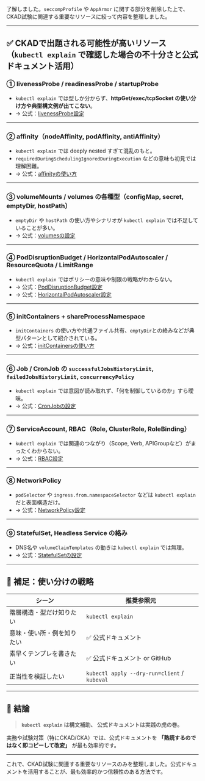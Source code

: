 了解しました。`seccompProfile` や `AppArmor` に関する部分を削除した上で、CKAD試験に関連する重要なリソースに絞って内容を整理しました。

---

## ✅ **CKADで出題される可能性が高いリソース（`kubectl explain` で確認した場合の不十分さと公式ドキュメント活用）**

### ① livenessProbe / readinessProbe / startupProbe

* `kubectl explain` では型しか分からず、**httpGet/exec/tcpSocket の使い分け方や典型構文例が出てこない**。
* → 公式：[livenessProbe設定](https://kubernetes.io/docs/tasks/configure-pod-container/configure-liveness-readiness-startup-probes/)

---

### ② affinity（nodeAffinity, podAffinity, antiAffinity）

* `kubectl explain` では deeply nested すぎて混乱のもと。
* `requiredDuringSchedulingIgnoredDuringExecution` などの意味も初見では理解困難。
* → 公式：[affinityの使い方](https://kubernetes.io/docs/concepts/scheduling-eviction/assign-pod-node/#affinity-and-anti-affinity)

---

### ③ volumeMounts / volumes の各種型（configMap, secret, emptyDir, hostPath）

* `emptyDir` や `hostPath` の使い方やシナリオが `kubectl explain` では不足していることが多い。
* → 公式：[volumesの設定](https://kubernetes.io/docs/concepts/storage/volumes/)

---

### ④ PodDisruptionBudget / HorizontalPodAutoscaler / ResourceQuota / LimitRange

* `kubectl explain` ではポリシーの意味や制限の戦略がわからない。
* → 公式：[PodDisruptionBudget設定](https://kubernetes.io/docs/concepts/workloads/pods/disruptions/)
* → 公式：[HorizontalPodAutoscaler設定](https://kubernetes.io/docs/tasks/run-application/horizontal-pod-autoscale/)

---

### ⑤ initContainers + shareProcessNamespace

* `initContainers` の使い方や共通ファイル共有、`emptyDir`との絡みなどが典型パターンとして紹介されている。
* → 公式：[initContainersの使い方](https://kubernetes.io/docs/concepts/workloads/pods/init-containers/)

---

### ⑥ Job / CronJob の `successfulJobsHistoryLimit`, `failedJobsHistoryLimit`, `concurrencyPolicy`

* `kubectl explain` では意図が読み取れず、「何を制御しているのか」すら曖昧。
* → 公式：[CronJobの設定](https://kubernetes.io/docs/concepts/workloads/controllers/cron-jobs/)

---

### ⑦ ServiceAccount, RBAC（Role, ClusterRole, RoleBinding）

* `kubectl explain` では関連のつながり（Scope, Verb, APIGroupなど）がまったくわからない。
* → 公式：[RBAC設定](https://kubernetes.io/docs/reference/access-authn-authz/rbac/)

---

### ⑧ NetworkPolicy

* `podSelector` や `ingress.from.namespaceSelector` などは `kubectl explain` だと表面構造だけ。
* → 公式：[NetworkPolicy設定](https://kubernetes.io/docs/concepts/services-networking/network-policies/)

---

### ⑨ StatefulSet, Headless Service の絡み

* DNS名や `volumeClaimTemplates` の動きは `kubectl explain` では無理。
* → 公式：[StatefulSetの設定](https://kubernetes.io/docs/concepts/workloads/controllers/statefulset/)

---

## 🔧 補足：使い分けの戦略

| シーン           | 推奨参照元                                        |
| ------------- | -------------------------------------------- |
| 階層構造・型だけ知りたい  | `kubectl explain`                            |
| 意味・使い所・例を知りたい | ✅ 公式ドキュメント                                   |
| 素早くテンプレを書きたい  | ✅ 公式ドキュメント or GitHub                         |
| 正当性を検証したい     | `kubectl apply --dry-run=client` / `kubeval` |

---

## 📌 結論

> **`kubectl explain` は構文補助、
> 公式ドキュメントは実践の虎の巻。**

実務や試験対策（特にCKAD/CKA）では、公式ドキュメントを **「熟読するのではなく即コピーして改変」** が最も効率的です。

---

これで、CKAD試験に関連する重要なリソースのみを整理しました。公式ドキュメントを活用することが、最も効率的かつ信頼性のある方法です。
